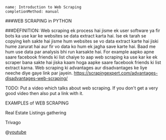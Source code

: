 ```ngMeta
name: Introduction to Web Scraping
completionMethod: manual
```

###WEB SCRAPING in PYTHON

###DEFINITION:
Web scraping ek process hai jisme ek user software ya fir bots ka use kar ke websites se data extract karta hai. Ise ek tarah se copying keh sakte hai jisme hum websites se vo data extract karte hai jiski hume zarurat hai aur fir vo data ko hum ek jagha save karte hai. Baad me hum use data par analysis bhi run karsakte hai.
For example aapko apne saare facebook friends ki list chaiye to aap web scraping ka use kar ke ek scraper bana sakte hai jiska kaam hoga aapke saare facebook friends ki list extract karna.
Web scraping ki advantages aur disadvantages ke liye neeche diye gaye link par jayein.
https://scrapingexpert.com/advantages-disadvantages-web-scraping/


TODO: Put a video which talks about web scraping. If you don't get a very good video then also put a link with it.

EXAMPLES of WEB SCRAPING

Real Estate Listings gathering

Trivago

@[youtube](https://www.youtube.com/watch?v=eA5MNQ4f1uc)


